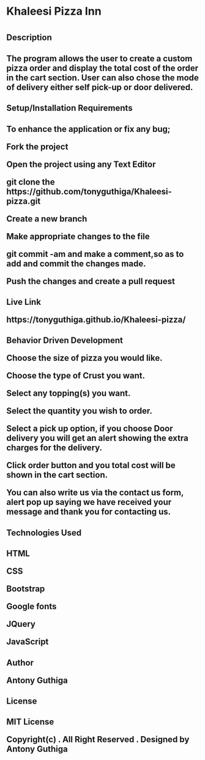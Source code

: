 <h1>Khaleesi Pizza Inn<h1>

<h2>Description<h2>

<p>The program allows the user to create a custom pizza order and display the total cost of the order in the cart section. User can also chose the mode of delivery either self pick-up or door delivered.<p>

<h2>Setup/Installation Requirements<h2>

<p>To enhance the application or fix any bug;<p>
<p>Fork the project<p>
<p>Open the project using any Text Editor<p>
<p>git clone the https://github.com/tonyguthiga/Khaleesi-pizza.git<p>
<p>Create a new branch<p>
<p>Make appropriate changes to the file<p>
<p>git commit -am and make a comment,so as to add and commit the changes made.<p>
<p>Push the changes and create a pull request<p>

<h2>Live Link<p>

<p>https://tonyguthiga.github.io/Khaleesi-pizza/<p>

<h2>Behavior Driven Development<p>

<p>Choose the size of pizza you would like.<p>
<p>Choose the type of Crust you want.<p>
<p>Select any topping(s) you want.<p>
<p>Select the quantity you wish to order.<p>
<p>Select a pick up option, if you choose Door delivery you will get an alert showing the extra charges
   for the delivery.<p>
<p>Click order button and you total cost will be shown in the cart section.<p>
<p>You can also write us via the contact us form, alert pop up saying we have received your message and 
   thank you for contacting us.<p>

<h2>Technologies Used<h2>

<p>HTML<p>
<p>CSS<p>
<p>Bootstrap<p>
<p>Google fonts<p>
<p>JQuery<p>
<p>JavaScript<p>

<h2>Author<p>

<p>Antony Guthiga<p>

<h2>License<h2>

<p>MIT License<p>
<p>Copyright(c) . All Right Reserved . Designed by Antony Guthiga<p>